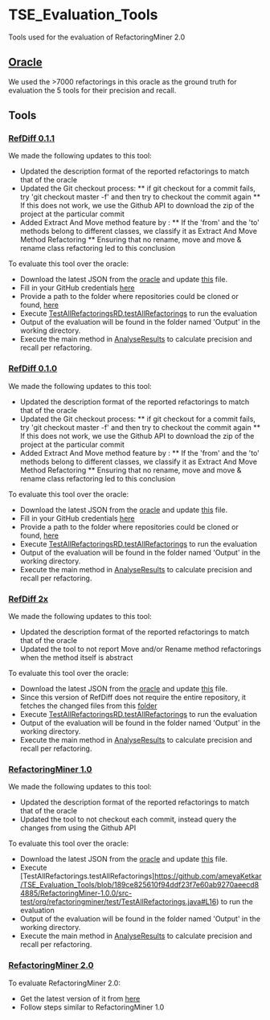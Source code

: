 # TSE_Evaluation_Tools
Tools used for the evaluation of RefactoringMiner 2.0

## [Oracle](http://refactoring.encs.concordia.ca/oracle/)
We used the >7000 refactorings in this oracle as the ground truth for evaluation the 5 tools for their precision and recall.

## Tools

### [RefDiff 0.1.1](https://github.com/aserg-ufmg/RefDiff/releases/tag/0.1.1)

We made the following updates to this tool:
* Updated the description format of the reported refactorings to match that of the oracle
* Updated the Git checkout process:
** if git checkout for a commit fails, try 'git checkout master -f' and then try to checkout the commit again
** If this does not work, we use the Github API to download the zip of the project at the particular commit
* Added Extract And Move method feature by :
** If the 'from' and the 'to' methods belong to different classes, we classify it as Extract And Move Method Refactoring
** Ensuring that no rename, move and move & rename class refactoring led to this conclusion

To evaluate this tool over the oracle: 
* Download the latest JSON from the [oracle](http://refactoring.encs.concordia.ca/oracle/) and update [this](https://github.com/ameyaKetkar/TSE_Evaluation_Tools/blob/master/RefDiff0.1.1/refdiff-core/src-test/Data/data.json) file.
* Fill in your GitHub credentials [here](https://github.com/ameyaKetkar/TSE_Evaluation_Tools/blob/master/RefDiff0.1.1/refdiff-core/github-credentials.properties) 
* Provide a path to the folder where repositories could be cloned or found, [here](https://github.com/ameyaKetkar/TSE_Evaluation_Tools/blob/master/RefDiff0.1.1/refdiff-core/paths.properties)
* Execute [TestAllRefactoringsRD.testAllRefactorings](https://github.com/ameyaKetkar/TSE_Evaluation_Tools/blob/248be92cc60a59f2980a79f6b8962cdbe86b8a80/RefDiff0.1.1/refdiff-core/src-test/test/TestAllRefactoringsRD.java#L12) to run the evaluation
* Output of the evaluation will be found in the folder named 'Output' in the working directory.
* Execute the main method in [AnalyseResults](https://github.com/ameyaKetkar/TSE_Evaluation_Tools/blob/master/RefDiff0.1.1/refdiff-core/src-test/test/AnalyseResults.java) to calculate precision and recall per refactoring.

### [RefDiff 0.1.0](https://github.com/aserg-ufmg/RefDiff/releases/tag/0.1.0)

We made the following updates to this tool:
* Updated the description format of the reported refactorings to match that of the oracle
* Updated the Git checkout process:
** if git checkout for a commit fails, try 'git checkout master -f' and then try to checkout the commit again
** If this does not work, we use the Github API to download the zip of the project at the particular commit
* Added Extract And Move method feature by :
** If the 'from' and the 'to' methods belong to different classes, we classify it as Extract And Move Method Refactoring
** Ensuring that no rename, move and move & rename class refactoring led to this conclusion

To evaluate this tool over the oracle: 
* Download the latest JSON from the [oracle](http://refactoring.encs.concordia.ca/oracle/) and update [this](https://github.com/ameyaKetkar/TSE_Evaluation_Tools/blob/master/RefDiff1.0/refdiff-core/src-test/Data/data.json) file.
* Fill in your GitHub credentials [here](https://github.com/ameyaKetkar/TSE_Evaluation_Tools/blob/master/RefDiff1.0/refdiff-core/github-credentials.properties) 
* Provide a path to the folder where repositories could be cloned or found, [here](https://github.com/ameyaKetkar/TSE_Evaluation_Tools/blob/master/RefDiff1.0/refdiff-core/paths.properties)
* Execute [TestAllRefactoringsRD.testAllRefactorings](https://github.com/ameyaKetkar/TSE_Evaluation_Tools/blob/master/RefDiff1.0/refdiff-core/src-test/test/TestAllRefactoringsRD.java#L13) to run the evaluation
* Output of the evaluation will be found in the folder named 'Output' in the working directory.
* Execute the main method in [AnalyseResults](https://github.com/ameyaKetkar/TSE_Evaluation_Tools/blob/master/RefDiff1.0/refdiff-core/src-test/test/AnalyseResults.java) to calculate precision and recall per refactoring.

### [RefDiff 2x](https://github.com/aserg-ufmg/RefDiff)

We made the following updates to this tool:
* Updated the description format of the reported refactorings to match that of the oracle
* Updated the tool to not report Move and/or Rename method refactorings when the method itself is abstract

To evaluate this tool over the oracle:
* Download the latest JSON from the [oracle](http://refactoring.encs.concordia.ca/oracle/) and update [this](https://github.com/ameyaKetkar/TSE_Evaluation_Tools/blob/master/RefDiff2x/refdiff-evaluation/data/icse/data.json) file.
* Since this version of RefDiff does not require the entire repository, it fetches the changed files from this [folder](https://github.com/ameyaKetkar/TSE_Evaluation_Tools/tree/master/projects)
* Execute [TestAllRefactoringsRD.testAllRefactorings](https://github.com/ameyaKetkar/TSE_Evaluation_Tools/blob/master/RefDiff2x/refdiff-evaluation/src/test/java/refdiff/evaluation/RefDiffVsRMiner/TestAllRefactoringsRD.java#L18) to run the evaluation
* Output of the evaluation will be found in the folder named 'Output' in the working directory.
* Execute the main method in [AnalyseResults](https://github.com/ameyaKetkar/TSE_Evaluation_Tools/blob/master/RefDiff2x/refdiff-evaluation/src/test/java/refdiff/evaluation/RefDiffVsRMiner/AnalyseResults.java) to calculate precision and recall per refactoring.

### [RefactoringMiner 1.0](https://github.com/tsantalis/RefactoringMiner/releases/tag/1.0.0)

We made the following updates to this tool:
* Updated the description format of the reported refactorings to match that of the oracle
* Updated the tool to not checkout each commit, instead query the changes from using the Github API

To evaluate this tool over the oracle:
* Download the latest JSON from the [oracle](http://refactoring.encs.concordia.ca/oracle/) and update [this](https://github.com/ameyaKetkar/TSE_Evaluation_Tools/blob/master/RefactoringMiner-1.0.0/src-test/Data/data.json) file.
* Execute [TestAllRefactorings.testAllRefactorings]https://github.com/ameyaKetkar/TSE_Evaluation_Tools/blob/189ce825610f94ddf23f7e60ab9270aeecd84885/RefactoringMiner-1.0.0/src-test/org/refactoringminer/test/TestAllRefactorings.java#L16) to run the evaluation
* Output of the evaluation will be found in the folder named 'Output' in the working directory.
* Execute the main method in [AnalyseResults](https://github.com/ameyaKetkar/TSE_Evaluation_Tools/blob/master/RefactoringMiner-1.0.0/src-test/org/refactoringminer/test/AnalyseResults.java) to calculate precision and recall per refactoring.

### [RefactoringMiner 2.0](https://github.com/tsantalis/RefactoringMiner)

To evaluate RefactoringMiner 2.0:
* Get the latest version of it from [here](https://github.com/tsantalis/RefactoringMiner)
* Follow steps similar to RefactoringMiner 1.0



